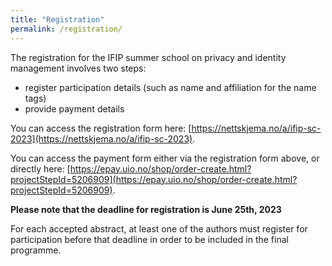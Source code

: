 ```yaml
---
title: "Registration"
permalink: /registration/
---
```


The registration for the IFIP summer school on privacy and identity management involves two steps:

* register participation details (such as name and affiliation for the name tags)
* provide payment details

You can access the registration form here: [https://nettskjema.no/a/ifip-sc-2023](https://nettskjema.no/a/ifip-sc-2023).

You can access the payment form either via the registration form above, or directly here: [https://epay.uio.no/shop/order-create.html?projectStepId=5206909](https://epay.uio.no/shop/order-create.html?projectStepId=5206909).

**Please note that the deadline for registration is June 25th, 2023**

For each accepted abstract, at least one of the authors must register for participation before that deadline in order to be included in the final programme.


